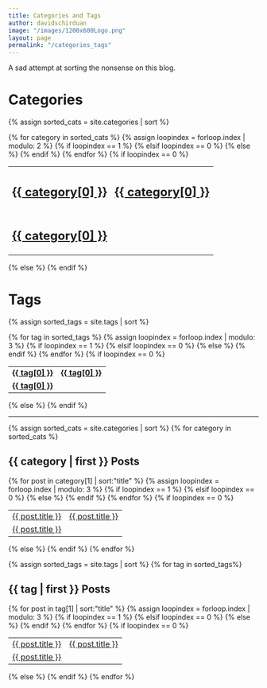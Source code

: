 ```yaml
---
title: Categories and Tags
author: davidschirduan
image: "/images/1200x600Logo.png"
layout: page
permalink: "/categories_tags"
---
```


A sad attempt at sorting the nonsense on this blog.

<h1>Categories</h1>

{% assign sorted_cats = site.categories | sort %}
<table class="categories">{% for category in sorted_cats %}
  {% assign loopindex = forloop.index | modulo: 2 %}
  {% if loopindex == 1 %}
    <tr><td><a href="#{{ category[0] | slugify }}"><h2>{{ category[0] }}</h2></a></td>
  {% elsif loopindex == 0 %}
    <td><a href="#{{ category[0] | slugify }}"><h2>{{ category[0] }}</h2></a></td></tr>
  {% else %}
    <td><a href="#{{ category[0] | slugify }}"><h2>{{ category[0] }}</h2></a></td>
  {% endif %}
{% endfor %}
{% if loopindex == 0 %}
  </table>
{% else %}
  </tr></table>
{% endif %}


<h1>Tags</h1>

{% assign sorted_tags = site.tags | sort %}
<table class="categories">{% for tag in sorted_tags %}
  {% assign loopindex = forloop.index | modulo: 3 %}
  {% if loopindex == 1 %}
    <tr><td><strong><a href="#{{ tag[0] | slugify }}">{{ tag[0] }}</a></strong></td>
  {% elsif loopindex == 0 %}
    <td><strong><a href="#{{ tag[0] | slugify }}">{{ tag[0] }}</a></strong></td></tr>
  {% else %}
    <td><strong><a href="#{{ tag[0] | slugify }}">{{ tag[0] }}</a></strong></td>
  {% endif %}
{% endfor %}
{% if loopindex == 0 %}
  </table>
{% else %}
  </tr></table>
{% endif %}

<hr/>

{% assign sorted_cats = site.categories | sort %}
{% for category in sorted_cats %}
  <h2 id="{{ category[0] | slugify }}">{{ category | first }} Posts</h2>
  <table class="categories">{% for post in category[1] | sort:"title" %}
    {% assign loopindex = forloop.index | modulo: 3 %}
    {% if loopindex == 1 %}
      <tr><td><a href="{{ site.baseurl }}{{ post.url }}">{{ post.title }}</a></td>
    {% elsif loopindex == 0 %}
      <td><a href="{{ site.baseurl }}{{ post.url }}">{{ post.title }}</a></td></tr>
    {% else %}
      <td><a href="{{ site.baseurl }}{{ post.url }}">{{ post.title }}</a></td>
    {% endif %}
  {% endfor %}
  {% if loopindex == 0 %}
    </table>
  {% else %}
    </tr></table>
  {% endif %}
{% endfor %}
    
{% assign sorted_tags = site.tags | sort %}
{% for tag in sorted_tags%}
  <h2 id="{{ tag[0] | slugify }}">{{ tag | first }} Posts</h2>
  <table class="categories">{% for post in tag[1]  | sort:"title" %}
    {% assign loopindex = forloop.index | modulo: 3 %}
    {% if loopindex == 1 %}
      <tr><td><a href="{{ site.baseurl }}{{ post.url }}">{{ post.title }}</a></td>
    {% elsif loopindex == 0 %}
      <td><a href="{{ site.baseurl }}{{ post.url }}">{{ post.title }}</a></td></tr>
    {% else %}
      <td><a href="{{ site.baseurl }}{{ post.url }}">{{ post.title }}</a></td>
    {% endif %}
  {% endfor %}
  {% if loopindex == 0 %}
    </table>
  {% else %}
    </tr></table>
  {% endif %}
{% endfor %}